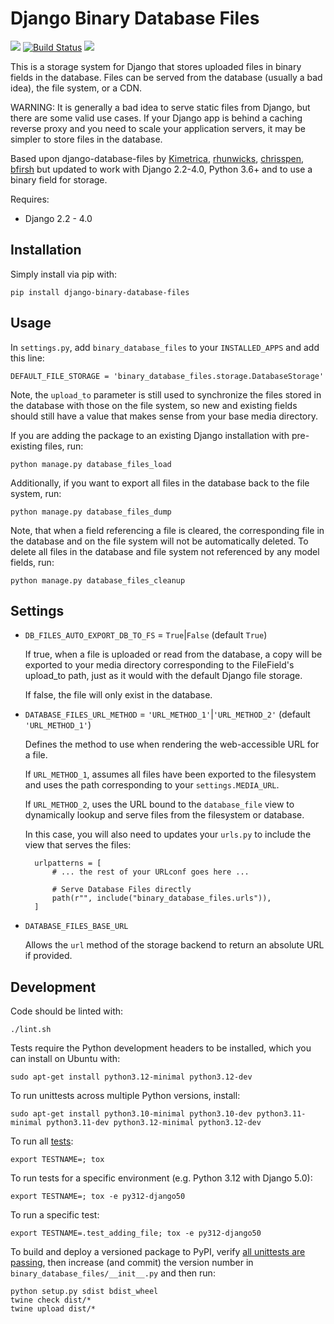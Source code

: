 Django Binary Database Files
============================

[![](https://img.shields.io/pypi/v/django-binary-database-files.svg)](https://pypi.python.org/pypi/django-binary-database-files) [![Build Status](https://github.com/Kimetrica/django-binary-database-files/actions/workflows/test.yml/badge.svg)](https://github.com/kimetrica/django-binary-database-files/actions) [![](https://pyup.io/repos/github/kimetrica/django-binary-database-files/shield.svg)](https://pyup.io/repos/github/kimetrica/django-binary-database-files)

This is a storage system for Django that stores uploaded
files in binary fields in the database. Files can be served from the database
(usually a bad idea), the file system, or a CDN.

WARNING: It is generally a bad idea to serve static files from Django,
but there are some valid use cases. If your Django app is behind a caching
reverse proxy and you need to scale your application servers, it may be
simpler to store files in the database.

Based upon django-database-files by [Kimetrica](https://github.com/kimetrica/django-database-files), [rhunwicks](https://github.com/rhunwicks/django-database-files), [chrisspen](https://github.com/chrisspen/django-database-files-3000), [bfirsh](https://github.com/bfirsh/django-database-files) but updated to work with Django 2.2-4.0, Python 3.6+ and to use a binary field for storage.

Requires:

  * Django 2.2 - 4.0

Installation
------------

Simply install via pip with:

    pip install django-binary-database-files

Usage
-----

In `settings.py`, add `binary_database_files` to your `INSTALLED_APPS` and add
this line:

    DEFAULT_FILE_STORAGE = 'binary_database_files.storage.DatabaseStorage'

Note, the `upload_to` parameter is still used to synchronize the files stored
in the database with those on the file system, so new and existing fields
should still have a value that makes sense from your base media directory.

If you are adding the package to an existing Django installation with pre-existing
files, run:

    python manage.py database_files_load

Additionally, if you want to export all files in the database back to the file
system, run:

    python manage.py database_files_dump

Note, that when a field referencing a file is cleared, the corresponding file
in the database and on the file system will not be automatically deleted.
To delete all files in the database and file system not referenced by any model
fields, run:

    python manage.py database_files_cleanup

Settings
-------

* `DB_FILES_AUTO_EXPORT_DB_TO_FS` = `True`|`False` (default `True`)

    If true, when a file is uploaded or read from the database, a copy will be
    exported to your media directory corresponding to the FileField's upload_to
    path, just as it would with the default Django file storage.

    If false, the file will only exist in the database.

* `DATABASE_FILES_URL_METHOD` = `'URL_METHOD_1'`|`'URL_METHOD_2'` (default `'URL_METHOD_1'`)

    Defines the method to use when rendering the web-accessible URL for a file.

    If `URL_METHOD_1`, assumes all files have been exported to the filesystem and
    uses the path corresponding to your `settings.MEDIA_URL`.

    If `URL_METHOD_2`, uses the URL bound to the `database_file` view
    to dynamically lookup and serve files from the filesystem or database.

    In this case, you will also need to updates your `urls.py` to include the view
    that serves the files:

        urlpatterns = [
            # ... the rest of your URLconf goes here ...

            # Serve Database Files directly
            path(r"", include("binary_database_files.urls")),
        ]

* `DATABASE_FILES_BASE_URL`

    Allows the `url` method of the storage backend to return an absolute URL if provided.


Development
-----------

Code should be linted with:

    ./lint.sh

Tests require the Python development headers to be installed, which you can install on Ubuntu with:

    sudo apt-get install python3.12-minimal python3.12-dev

To run unittests across multiple Python versions, install:

    sudo apt-get install python3.10-minimal python3.10-dev python3.11-minimal python3.11-dev python3.12-minimal python3.12-dev

To run all [tests](http://tox.readthedocs.org/en/latest/):

    export TESTNAME=; tox

To run tests for a specific environment (e.g. Python 3.12 with Django 5.0):

    export TESTNAME=; tox -e py312-django50

To run a specific test:

    export TESTNAME=.test_adding_file; tox -e py312-django50

To build and deploy a versioned package to PyPI, verify [all unittests are passing](https://travis-ci.com/kimetrica/django-binary-database-files/), then increase (and commit) the version number in `binary_database_files/__init__.py` and then run:

    python setup.py sdist bdist_wheel
    twine check dist/*
    twine upload dist/*
    
